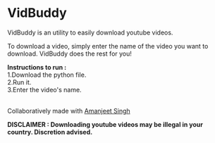 # VidBuddy
VidBuddy is an utility to easily download youtube videos.

To download a video, simply enter the name of the video you want to download.
VidBuddy does the rest for you!

<b>Instructions to run :</b>
<br>1.Download the python file.<br>
2.Run it.<br>
3.Enter the video's name.<br><br>

Collaboratively made with [Amanjeet Singh](https://github.com/amanjeetsingh150) 

<b>DISCLAIMER : Downloading youtube videos may be illegal in your country. Discretion advised.</b>

